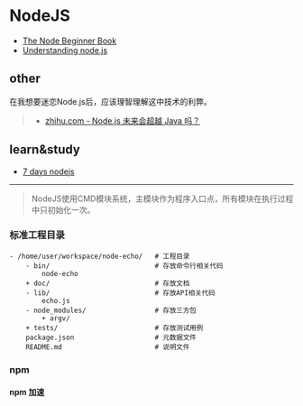 # NodeJS

- [The Node Beginner Book](http://www.nodebeginner.org/index-zh-cn.html)
- [Understanding node.js](http://debuggable.com/posts/understanding-node-js:4bd98440-45e4-4a9a-8ef7-0f7ecbdd56cb)

## other

在我想要迷恋Node.js后，应该理智理解这中技术的利弊。

> - [zhihu.com - Node.js 未来会超越 Java 吗？](https://www.zhihu.com/question/22098326)

## learn&study

- [7 days nodejs](http://nqdeng.github.io/7-days-nodejs/)

-----
> NodeJS使用CMD模块系统，主模块作为程序入口点，所有模块在执行过程中只初始化一次。

### 标准工程目录

```
- /home/user/workspace/node-echo/   # 工程目录
    - bin/                          # 存放命令行相关代码
        node-echo
    + doc/                          # 存放文档
    - lib/                          # 存放API相关代码
        echo.js
    - node_modules/                 # 存放三方包
        + argv/
    + tests/                        # 存放测试用例
    package.json                    # 元数据文件
    README.md                       # 说明文件
```

### npm

#### npm 加速

